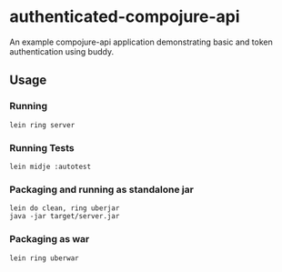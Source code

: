 # authenticated-compojure-api

An example compojure-api application demonstrating basic and token authentication using buddy.

## Usage

### Running

`lein ring server`

### Running Tests

`lein midje :autotest`

### Packaging and running as standalone jar

```
lein do clean, ring uberjar
java -jar target/server.jar
```

### Packaging as war

`lein ring uberwar`
